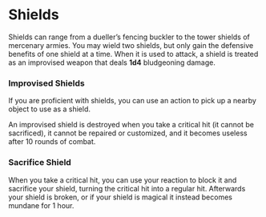 # Shields

Shields can range from a dueller’s fencing buckler to the tower shields of mercenary armies. You may wield two shields, but only gain the defensive benefits of one shield at a time. When it is used to attack, a shield is treated as an improvised weapon that deals **1d4** bludgeoning damage. 


### Improvised Shields

If you are proficient with shields, you can use an action to pick up a nearby object to use as a shield.

An improvised shield is destroyed when you take a critical hit (it cannot be sacrificed), it cannot be repaired or customized, and it becomes useless after 10 rounds of combat.

### Sacrifice Shield

When you take a critical hit, you can use your reaction to block it and sacrifice your shield, turning the critical hit into a regular hit. Afterwards your shield is broken, or if your shield is magical it instead becomes mundane for 1 hour.